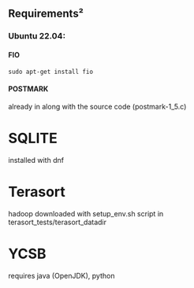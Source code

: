 ## Requirements²
### Ubuntu 22.04:

#### FIO
```
sudo apt-get install fio
```
#### POSTMARK
already in [](postmark_tests/postmark) along with the source code (postmark-1_5.c)

# SQLITE
installed with dnf

# Terasort
hadoop downloaded with setup_env.sh script in terasort_tests/terasort_datadir

# YCSB
requires java (OpenJDK), python
